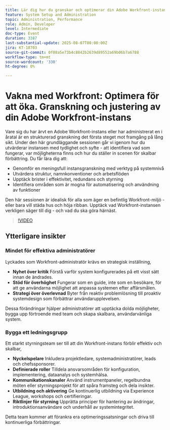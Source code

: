 ```yaml
---
title: Lär dig hur du granskar och optimerar din Adobe Workfront-instans genom att upptäcka ineffektivitet, förbättra strukturen och ange scenen för att bli skalbar.
feature: System Setup and Administration
topic: Administration, Performance
role: Admin, Developer
level: Intermediate
doc-type: Event
duration: 3387
last-substantial-update: 2025-08-07T00:00:00Z
jira: KT-18703
source-git-commit: 0f08a5e73b4c8842b2639d89552a69b06b7a6788
workflow-type: tm+mt
source-wordcount: '330'
ht-degree: 0%

---
```



# Vakna med Workfront: Optimera för att öka. Granskning och justering av din Adobe Workfront-instans

Vare sig du har ärvt en Adobe Workfront-instans eller har administrerat en i åratal är en strukturerad granskning det första steget mot framgång på lång sikt. Under den här grundläggande sessionen går vi igenom hur du utvärderar instansen med tydlighet och syfte - att identifiera vad som fungerar, var möjligheterna finns och hur du ställer in scenen för skalbar förbättring. Du får lära dig att:

* Genomför en meningsfull instansgranskning med verktyg på systemnivå
* Utvärdera struktur, namnkonventioner och arbetsflöden
* Upptäck brister i effektivitet, redundans och styrning
* Identifiera områden som är mogna för automatisering och användning av funktioner

Den här sessionen är idealisk för alla som äger en befintlig Workfront-miljö - eller bara vill städa hus och höja ribban. Upptäck vad Workfront-instansen verkligen säger till dig - och vad du ska göra härnäst.

>[!VIDEO](https://video.tv.adobe.com/v/3470621/?learn=on&enablevpops)

## Ytterligare insikter

### Mindet för effektiva administratörer

Lyckades som Workfront-administratör krävs en strategisk inställning,

* **Nyhet över kritik** Förstå varför system konfigurerades på ett visst sätt innan de ändrades.
* **Stöd för överhöghet** Fungerar som en guide, inte som en besökare, för att ge användarna möjlighet att anpassa systemen efter affärsmålen.
* **Strategi över överlevnad** Byter från reaktiv problemlösning till proaktiv systemdesign som förbättrar användarupplevelsen.

Dessa förändringar hjälper administratörer att upptäcka dolda möjligheter, bygga upp förtroende med team och skapa skalbara, användarvänliga system.

### Bygga ett ledningsgrupp

Ett starkt styrningsteam ser till att din Workfront-instans förblir effektiv och skalbar,

* **Nyckelspelare** Inkludera projektledare, systemadministratörer, leads och chefssponsorer.
* **Definierade roller** Tilldela ansvarsområden för konfiguration, implementering, dataanalys och systemhälsa.
* **Kommunikationskanaler** Använd instrumentpaneler, regelbundna möten eller styrningsprojekt för att spåra framsteg och dela insikter.
* **Utbildning och aktivering** Ge kontinuerlig utbildning via Experience League, workshops och certifieringar.
* **Riktlinjer för styrning** Upprätta principer för hantering av ändringar, introduktionsanvändare och underhåll av systemintegritet.

Detta team kommer att förankra era optimeringssatsningar och driva till kontinuerliga förbättringar.